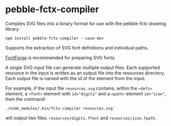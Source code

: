 # pebble-fctx-compiler

Compiles SVG files into a binary format for use with the pebble-fctx drawing library.

    npm install pebble-fctx-compiler --save-dev

Supports the extraction of SVG font definitions and individual paths.

[FontForge](https://fontforge.github.io/en-US/) is recommended for preparing SVG fonts.

A single SVG input file can generate multiple output files.  Each supported resource in the input is written as an output file into the resources directory.  Each output file is named with the id of the element from the input.

For example, if the input file `resources.svg` contains, within the `<defs>` element, a `<font>` element with `id="digits"` and a `<path>` element `id="icon"`, then the command

    ./node_modules/.bin/fctx-compiler resources.svg`

will output two files: `resources/digits.ffont` and `resources/icon.fpath`.
